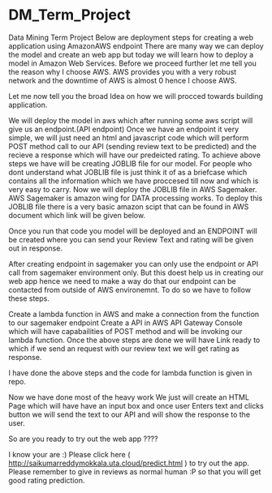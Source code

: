# DM_Term_Project
Data Mining Term Project
Below are deployment steps for creating a web application using AmazonAWS endpoint
There are many way we can deploy the model and create an web app but today we will learn how to deploy a model in Amazon Web Services.
Before we proceed further let me tell you the reason why I choose AWS. AWS provides you with a very robust network and the downtime of AWS is almost 0 hence I choose AWS.

Let me now tell you the broad Idea on how we will procced towards building application.

We will deploy the model in aws which after running some aws script will give us an endpoint.(API endpoint)
Once we have an endpoint it very simple, we will just need an html and javascript code which will perform POST method call to our API (sending review text to be predicted) and the recieve a response which will have our predeicted rating.
To achieve above steps we have will be creating JOBLIB file for our model. For people who dont understand what JOBLIB file is just think it of as a briefcase which contains all the information which we have proccesed till now and which is very easy to carry. Now we will deploy the JOBLIB file in AWS Sagemaker. AWS Sagemaker is amazon wing for DATA processing works. To deploy this JOBLIB file there is a very basic amazon scipt that can be found in AWS document which link will be given below.

Once you run that code you model will be deployed and an ENDPOINT will be created where you can send your Review Text and rating will be given out in response.

After creating endpoint in sagemaker you can only use the endpoint or API call from sagemaker environment only. But this doest help us in creating our web app hence we need to make a way do that our endpoint can be contacted from outside of AWS environemnt. To do so we have to follow these steps.

Create a lambda function in AWS and make a connection from the function to our sagemaker endpoint
Create a API in AWS API Gateway Console which will have capabailities of POST method and will be invoking our lambda function.
Once the above steps are done we will have Link ready to which if we send an request with our review text we will get rating as response.

I have done the above steps and the code for lambda function is given in repo.


Now we have done most of the heavy work We just will create an HTML Page which will have have an input box and once user Enters text and clicks button we will send the text to our API and will show the response to the user.








So are you ready to try out the web app ????

I know your are :) Please click here ( http://saikumarreddymokkala.uta.cloud/predict.html ) to try out the app. Please remember to give in reviews as normal human :P so that you will get good rating prediction.
